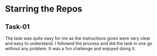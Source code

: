 
# Starring the Repos

## Task-01

The task was quite easy for me as the instructions given were very clear and easy to understand. I followed the process and did the task in one go without any problem. It was a fun challenge and enjoyed doing it.

